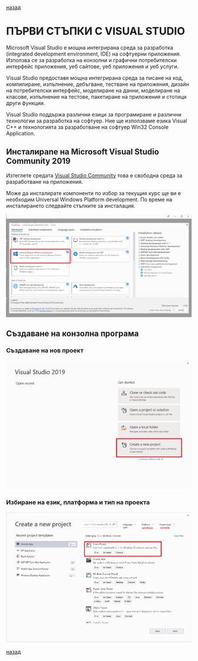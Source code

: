  [назад](../)
 
 # ПЪРВИ СТЪПКИ С VISUAL STUDIO

Microsoft Visual Studio е мощна интегрирана среда за разработка (integrated development environment, IDE) на софтуерни приложения. Използва се за разработка на конзолни и графични потребителски интерфейс приложения, уеб сайтове, уеб приложения и уеб услуги.

Visual Studio предоставя мощна интегрирана среда за писане на код, компилиране, изпълнение, дебъгване, тестване на приложения, дизайн на потребителски интерфейс, моделиране на данни, моделиране на класове, изпълнение на тестове, пакетиране на приложения и стотици други функции.

Visual Studio поддържа различни езици за програмиране и различни технологии за разработка на софтуер. Ние ще използваме езика Visual C++ и технологията за разработване на софтуер Win32 Console Application. 

## Инсталираne на Microsoft Visual Studio Community 2019

Изтеглете средата [Visual Studio Community](https://visualstudio.microsoft.com/vs/community/) това е свободна среда за разработване на приложения.

Може да инсталирате компоненти по избор за текущия курс ще ви е необходим Universal Windows Platform development. По време на инсталирането следвайте стъпките за инсталация.

![vsi.png](image/vsi.png)

## Създаване на конзолна програма

### Създаване на нов проект

![cnp.png](image/cnp.png)

### Избиране на език, платформа и тип на проекта

![sp.png](image/sp.png)

 [назад](/..)
